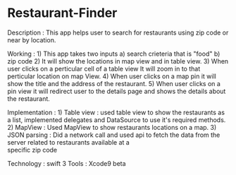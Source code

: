 # Restaurant-Finder

Description : This app helps user to search for restaurants using zip code or near by location.

Working : 
    1) This app takes two inputs
        a) search crieteria that is "food"
        b) zip code
    2) It will show the locations in map view and in table view.
    3) When user clicks on a perticular cell of a table view It will zoom in to that perticular location on map View.
    4) When user clicks on a map pin it will show the title and the address of the restaurant.
    5) When user clicks on a pin view it will redirect user to the details page and shows the details about the restaurant.
    
Implementation : 
    1) Table view : used table view to show the restaurants as a list, 
                    implemented delegates and DataSource to use it's required methods.
    2) MapView : Used MapView to show restaurants locations on a map. 
    3) JSON parsing : Did a network call and used api to fetch the data from the server related to restaurants available at a  
                      specific zip code
                      
Technology : swift 3
Tools : Xcode9 beta
